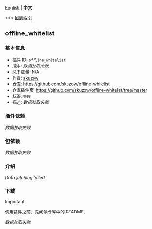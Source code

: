 [English](readme.md) | **中文**

\>\>\> [回到索引](/readme-zh_cn.md)

## offline_whitelist

### 基本信息

- 插件 ID: `offline_whitelist`
- 版本: *数据拉取失败*
- 总下载量: N/A
- 作者: [skuzow](https://github.com/skuzow)
- 仓库: https://github.com/skuzow/offline-whitelist
- 仓库插件页: https://github.com/skuzow/offline-whitelist/tree/master
- 标签: [`管理`](/labels/management/readme-zh_cn.md)
- 描述: *数据拉取失败*

### 插件依赖

*数据拉取失败*

### 包依赖

*数据拉取失败*

### 介绍

*Data fetching failed*
### 下载

> [!IMPORTANT]
> 使用插件之前，先阅读仓库中的 README。

*数据拉取失败*

